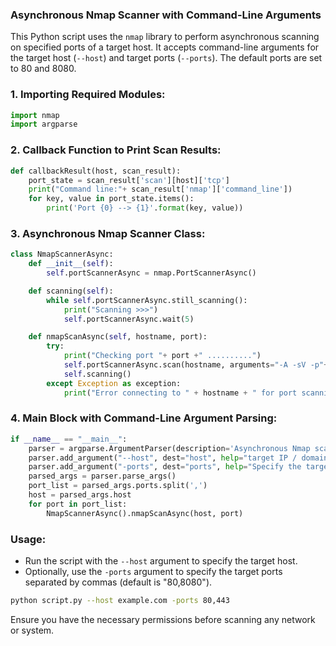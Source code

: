 ### Asynchronous Nmap Scanner with Command-Line Arguments

This Python script uses the `nmap` library to perform asynchronous scanning on specified ports of a target host. It accepts command-line arguments for the target host (`--host`) and target ports (`--ports`). The default ports are set to 80 and 8080.

### 1. Importing Required Modules:

```python
import nmap
import argparse
```

### 2. Callback Function to Print Scan Results:

```python
def callbackResult(host, scan_result):
    port_state = scan_result['scan'][host]['tcp']
    print("Command line:"+ scan_result['nmap']['command_line'])
    for key, value in port_state.items():
        print('Port {0} --> {1}'.format(key, value))
```

### 3. Asynchronous Nmap Scanner Class:

```python
class NmapScannerAsync:
    def __init__(self):
        self.portScannerAsync = nmap.PortScannerAsync()

    def scanning(self):
        while self.portScannerAsync.still_scanning():
            print("Scanning >>>")
            self.portScannerAsync.wait(5)

    def nmapScanAsync(self, hostname, port):
        try:
            print("Checking port "+ port +" ..........")
            self.portScannerAsync.scan(hostname, arguments="-A -sV -p"+port ,callback=callbackResult)
            self.scanning()
        except Exception as exception:
            print("Error connecting to " + hostname + " for port scanning",str(exception))
```

### 4. Main Block with Command-Line Argument Parsing:

```python
if __name__ == "__main__":
    parser = argparse.ArgumentParser(description='Asynchronous Nmap scanner')
    parser.add_argument("--host", dest="host", help="target IP / domain", required=True)
    parser.add_argument("-ports", dest="ports", help="Specify the target port(s) separated by comma[80,8080 by default]", default="80,8080")
    parsed_args = parser.parse_args()
    port_list = parsed_args.ports.split(',')
    host = parsed_args.host
    for port in port_list:
        NmapScannerAsync().nmapScanAsync(host, port)
```

### Usage:

- Run the script with the `--host` argument to specify the target host.
- Optionally, use the `-ports` argument to specify the target ports separated by commas (default is "80,8080").

```bash
python script.py --host example.com -ports 80,443
```

Ensure you have the necessary permissions before scanning any network or system.
